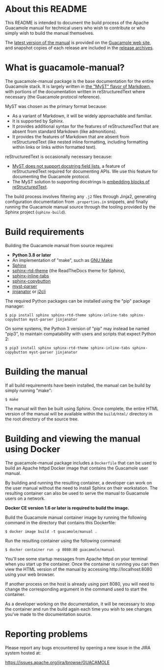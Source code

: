 About this README
=================

This README is intended to document the build process of the Apache Guacamole
manual for technical users who wish to contribute or who simply wish to build
the manual themselves.

The [latest version of the manual](http://guacamole.apache.org/doc/gug/) is
provided on the [Guacamole web site](http://guacamole.apache.org/), and
snapshot copies of each release are included in the [release
archives](http://guacamole.apache.org/releases/).


What is guacamole-manual?
=========================

The guacamole-manual package is the base documentation for the entire Guacamole
stack. It is largely written in [the "MyST" flavor of Markdown](https://myst-parser.readthedocs.io/en/latest/index.html),
with portions of the documentation written in reStructuredText where necessary
(the Guacamole protocol reference).

MyST was chosen as the primary format because:

 * As a variant of Markdown, it will be widely approachable and familiar.
 * It is supported by Sphinx.
 * It provides additional syntax for the features of reStructuredText that are
   absent from standard Markdown (like admonitions).
 * It provides the features of Markdown that are absent from reStructuredText
   (like nested inline formatting, including formatting within links or links
   within formatted text).

reStructuredText is occasionally necessary because:

 * [MyST does not support docstring field lists](https://github.com/executablebooks/MyST-Parser/issues/163#issuecomment-640008632),
   a feature of reStructuredText required for documenting APIs. We use this
   feature for documenting the Guacamole protocol.
 * The MyST solution to supporting docstrings is [embedding blocks of
   reStructuredText](https://myst-parser.readthedocs.io/en/latest/using/howto.html#use-sphinx-ext-autodoc-in-markdown-files).

The build process involves filtering any `.j2` files through Jinja2, generating
configuration documentation from `.properties.in` snippets, and finally running
the Guacamole manual source through the tooling provided by the Sphinx project
(`sphinx-build`).


Build requirements
==================

Building the Guacamole manual from source requires:

 * **Python 3.8 or later**
 * An implementation of "make", such as [GNU
   Make](https://www.gnu.org/software/make/)
 * [Sphinx](https://pypi.org/project/Sphinx/)
 * [sphinx-rtd-theme](https://pypi.org/project/sphinx-rtd-theme/) (the
   ReadTheDocs theme for Sphinx),
 * [sphinx-inline-tabs](https://pypi.org/project/sphinx-inline-tabs/)
 * [sphinx-copybutton](https://pypi.org/project/sphinx-copybutton/)
 * [myst-parser](https://pypi.org/project/myst-parser/)
 * [jinjanator](https://pypi.org/project/jinjanator/) or
   [j2cli](https://pypi.org/project/j2cli/)

The required Python packages can be installed using the "pip" package manager:

```console
$ pip install sphinx sphinx-rtd-theme sphinx-inline-tabs sphinx-copybutton myst-parser jinjanator
```

On some systems, the Python 3 version of "pip" may instead be named "pip3", to
maintain compatability with users and scripts that expect Python 2:

```console
$ pip3 install sphinx sphinx-rtd-theme sphinx-inline-tabs sphinx-copybutton myst-parser jinjanator
```

Building the manual
===================

If all build requirements have beein installed, the manual can be build by
simply running "make":

```console
$ make
```

The manual will then be built using Sphinx. Once complete, the entire HTML
version of the manual will be available within the `build/html/` directory in
the root directory of the source tree.

Building and viewing the manual using Docker
============================================

The guacamole-manual package includes a `Dockerfile` that can be used to build
an Apache httpd Docker image that contains the Guacamole user manual.

By building and running the resulting container, a developer can work on the 
user manual without the need to install Sphinx on their workstation. The
resulting container can also be used to serve the  manual to Guacamole users on
a network.

**Docker CE version 1.6 or later is required to build the image.**

Build the Guacamole manual container image by running the following command in
the directory that contains this Dockerfile:

```console
$ docker image build -t guacamole/manual .
```

Run the resulting container using the following command:

```console
$ docker container run -p 8080:80 guacamole/manual
```

You'll see some startup messages from Apache httpd on your terminal when you 
start up the container. Once the container is running you can then view the 
HTML version of the manual by accessing http://localhost:8080 using your web 
browser.

If another process on the host is already using port 8080, you will need to 
change the corresponding argument in the command used to start the container.

As a developer working on the documentation, it will be necessary to stop the
container and run the build again each time you wish to see changes you've 
made to the documentation source.


Reporting problems
==================

Please report any bugs encountered by opening a new issue in the JIRA system
hosted at:

<https://issues.apache.org/jira/browse/GUACAMOLE>

